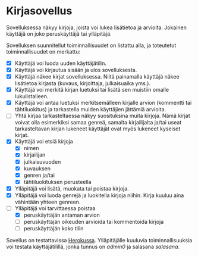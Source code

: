 # Kirjasovellus

Sovelluksessa näkyy kirjoja, joista voi lukea lisätietoa ja arvioita. Jokainen käyttäjä on joko peruskäyttäjä tai ylläpitäjä.

Sovelluksen suunnitellut toiminnallisuudet on listattu alla, ja toteutetut toiminnallisuudet on merkattu:
- [x] Käyttäjä voi luoda uuden käyttäjätilin.
- [x] Käyttäjä voi kirjautua sisään ja ulos sovelluksesta.
- [x] Käyttäjä näkee kirjat sovelluksessa. Niitä painamalla käyttäjä näkee lisätietoa kirjasta (kuvaus, kirjoittaja, julkaisuaika yms.).
- [x] Käyttäjä voi merkitä kirjan luetuksi tai lisätä sen muistiin omalle lukulistalleen.
- [x] Käyttäjä voi antaa luetuksi merkitsemälleen kirjalle arvion (kommentti tai tähtiluokitus) ja tarkastella muiden käyttäjien jättämiä arvioita.
- [ ] Yhtä kirjaa tarkasteltaessa näkyy suosituksina muita kirjoja. Nämä kirjat voivat olla esimerkiksi samaa genreä, samalta kirjailijalta ja/tai useat tarkasteltavan kirjan lukeneet käyttäjät ovat myös lukeneet kyseiset kirjat.
- [x] Käyttäjä voi etsiä kirjoja 
  - [x] nimen
  - [x] kirjailijan
  - [x] julkaisuvuoden
  - [x] kuvauksen 
  - [x] genren ja/tai
  - [x] tähtiluokituksen perusteella
- [x] Ylläpitäjä voi lisätä, muokata tai poistaa kirjoja.
- [x] Ylläpitäjä voi luoda genrejä ja luokitella kirjoja niihin. Kirja kuuluu aina vähintään yhteen genreen.
- [ ] Ylläpitäjä voi tarvittaessa poistaa 
  - [x] peruskäyttäjän antaman arvion
  - [ ] peruskäyttäjän oikeuden arvioida tai kommentoida kirjoja
  - [ ]  peruskäyttäjän koko tilin

Sovellus on testattavissa [Herokussa](https://tsoha2021-bookclub.herokuapp.com/). Ylläpitäjälle kuuluvia toiminnallisuuksia voi testata käyttäjätilillä, jonka tunnus on _admin0_ ja salasana _salasana_.
